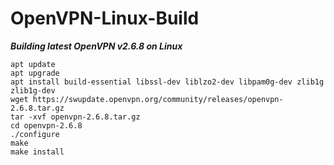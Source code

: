 # OpenVPN-Linux-Build

***Building latest OpenVPN v2.6.8 on Linux***
```
apt update
apt upgrade
apt install build-essential libssl-dev liblzo2-dev libpam0g-dev zlib1g zlib1g-dev
wget https://swupdate.openvpn.org/community/releases/openvpn-2.6.8.tar.gz
tar -xvf openvpn-2.6.8.tar.gz
cd openvpn-2.6.8
./configure
make
make install
```
